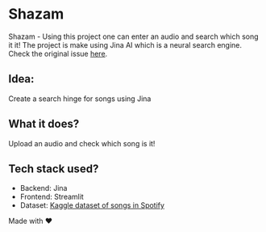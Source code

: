 # Shazam
Shazam - Using this project one can enter an audio and search which song it it! The project is make using Jina AI which is a neural search engine.
Check the original issue [here](https://github.com/jina-ai/jina/issues/3650).

## Idea:
Create a search hinge for songs using Jina

## What it does?
Upload an audio and check which song is it!

## Tech stack used?
- Backend: Jina
- Frontend: Streamlit
- Dataset: [Kaggle dataset of songs in Spotify](https://www.kaggle.com/mrmorj/dataset-of-songs-in-spotify)

Made with ❤️
